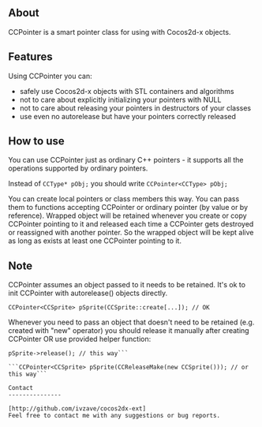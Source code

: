About
---------------

CCPointer is a smart pointer class for using with Cocos2d-x objects.

Features
---------------

Using CCPointer you can:

   * safely use Cocos2d-x objects with STL containers and algorithms
   * not to care about explicitly initializing your pointers with NULL
   * not to care about releasing your pointers in destructors of your classes
   * use even no autorelease but have your pointers correctly released

How to use
---------------

You can use CCPointer just as ordinary C++ pointers - it supports all the operations supported by ordinary pointers.

Instead of
```CCType* pObj;```
you should write
```CCPointer<CCType> pObj;```

You can create local pointers or class members this way. You can pass them to functions accepting CCPointer or ordinary pointer (by value or by reference). Wrapped object will be retained whenever you create or copy CCPointer pointing to it and released each time a CCPointer gets destroyed or reassigned with another pointer. So the wrapped object will be kept alive as long as exists at least one CCPointer pointing to it.

Note
---------------

CCPointer assumes an object passed to it needs to be retained. It's ok to init CCPointer with autorelease() objects directly.

```CCPointer<CCSprite> pSprite(CCSprite::create[...]); // OK```

Whenever you need to pass an object that doesn't need to be retained (e.g. created with "new" operator) you should release it manually after creating CCPointer OR use provided helper function:

```CCPointer<CCSprite> pSprite(new CCSprite());
pSprite->release(); // this way```
   
```CCPointer<CCSprite> pSprite(CCReleaseMake(new CCSprite())); // or this way```
   
Contact
---------------

[http://github.com/ivzave/cocos2dx-ext]
Feel free to contact me with any suggestions or bug reports.
